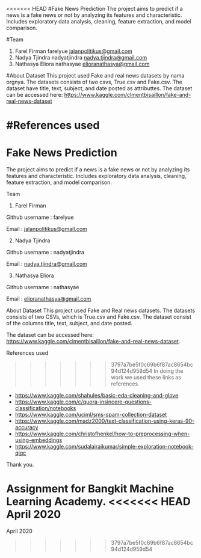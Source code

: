 <<<<<<< HEAD
#Fake News Prediction
The project aims to predict if a news is a fake news or not by analyzing its features and characteristic. Includes exploratory data analysis, cleaning, feature extraction, and model comparison.

#Team
1. Farel Firman
farelyue
jalanpolitikus@gmail.com
2. Nadya Tjindra
nadyatjindra
nadya.tjindra@gmail.com
3. Nathasya Eliora
nathasyae
elioranathasya@gmail.com

#About Dataset
This project used Fake and real news datasets by nama orgnya. The datasets consists of two csvs, True.csv and Fake.csv. The dataset have title, text, subject, and date posted as attributtes. The dataset can be accessed here: https://www.kaggle.com/clmentbisaillon/fake-and-real-news-dataset

#References used
=======
# Fake News Prediction

The project aims to predict if a news is a fake news or not by analyzing its features and characteristic. Includes exploratory data analysis, cleaning, feature extraction, and model comparison.

Team
1. Farel Firman

Github username : farelyue

Email : jalanpolitikus@gmail.com

2. Nadya Tjindra

Github username : nadyatjindra

Email : nadya.tjindra@gmail.com

3. Nathasya Eliora

Github username : nathasyae

Email : elioranathasya@gmail.com


About Dataset
This project used Fake and Real news datasets. The datasets consists of two CSVs, which is True.csv and Fake.csv. The dataset consist of the columns title, text, subject, and date posted. 

The dataset can be accessed here: https://www.kaggle.com/clmentbisaillon/fake-and-real-news-dataset.

References used
>>>>>>> 3797a7be5f0c69b6f87ac8654bc94d124d959d54
In doing the work we used these links as references.
- https://www.kaggle.com/shahules/basic-eda-cleaning-and-glove
- https://www.kaggle.com/c/quora-insincere-questions-classification/notebooks
- https://www.kaggle.com/uciml/sms-spam-collection-dataset
- https://www.kaggle.com/madz2000/text-classification-using-keras-90-accuracy
- https://www.kaggle.com/christofhenkel/how-to-preprocessing-when-using-embeddings 
- https://www.kaggle.com/sudalairajkumar/simple-exploration-notebook-qiqc

Thank you.

Assignment for Bangkit Machine Learning Academy.
<<<<<<< HEAD
April 2020
=======
April 2020
>>>>>>> 3797a7be5f0c69b6f87ac8654bc94d124d959d54
